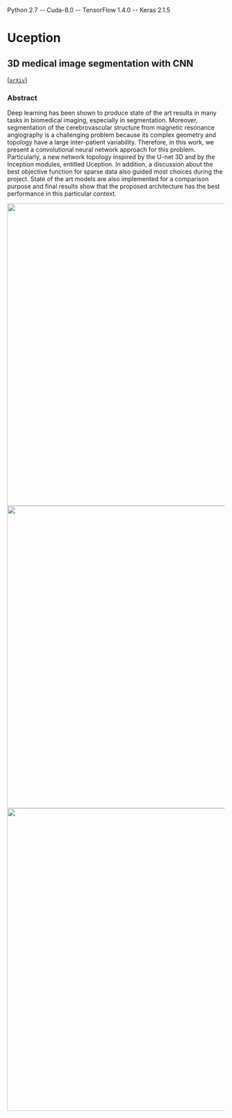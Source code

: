 Python 2.7 -- Cuda-8.0 -- TensorFlow 1.4.0 -- Keras 2.1.5

# Uception
## 3D medical image segmentation with CNN
[[`arXiv`](https://arxiv.org/abs/1812.01752)]

### Abstract

Deep learning has been shown to produce state of the art results in many tasks in biomedical imaging, especially in segmentation. Moreover, segmentation of the cerebrovascular structure from magnetic resonance angiography is a challenging problem because its complex geometry and topology have a large inter-patient variability. Therefore, in this work, we present a convolutional neural network approach for this problem. Particularly, a new network topology inspired by the U-net 3D and by the Inception modules, entitled Uception. In addition, a discussion about the best objective function for sparse data also guided most choices during the project. State of the art models are also implemented for a comparison purpose and final results show that the proposed architecture has the best performance in this particular context.
<div align="left">
  <img src="https://drive.google.com/file/d/1-DdA57MAN4xHGQz-8Q_gEdFJIcb997x9" width="700px" />
</div>
<div align="right">
  <img src="https://drive.google.com/file/d/1dWlJDlavq7Syb8LowOttDJjXk_7epCfg" width="700px" />
</div>
<div align="center">
  <img src="https://drive.google.com/drive/folders/1cRsSurKQJlfFyUbKlDzuiKI5ATOJ6Bix" width="700px" />
</div>


